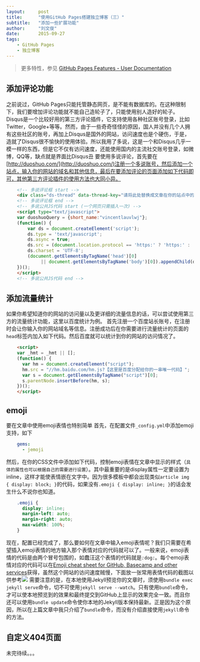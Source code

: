 ```yaml
---
layout:     post
title:      "使用GitHub Pages搭建独立博客（三）"
subtitle:   "添加一些扩展功能"
author:     "刘文俊"
date:       2015-09-27
tags:
    - GitHub Pages
    - 独立博客
---
```


> 更多特性，参见 [GitHub Pages Features - User Documentation](https://help.github.com/categories/github-pages-features/)

## 添加评论功能
之前说过，GitHub Pages只能托管静态网页，是不能有数据库的。在这种限制下，我们要增加评论功能就不能自己造轮子了，只能使用别人造好的轮子。Disqus是一个比较好用的第三方评论插件，它支持使用各种社区账号登录，比如Twitter，Google+等等。然而，由于一些奇奇怪怪的原因，国人并没有几个人拥有这些社区的账号，再加上Disqus是国外的网站，访问速度也是个硬伤，于是，造就了Disqus很不愉快的使用体验。所以我用了多说，这是一个和Disqus几乎一模一样的东西，但是它不仅有访问速度，还能使用国内的主流社交账号登录，如微博，QQ等，缺点就是界面比Disqus丑<i class="emoji emoji-laughing"></i>
要使用多说评论，首先要在[http://duoshuo.com/](http://duoshuo.com/)注册一个多说账号，然后添加一个站点，输入你的网站的域名和其他信息，最后在要添加评论的页面添加如下代码即可，其他第三方评论插件的使用方法也大同小异。

````html
	<!-- 多说评论框 start -->
	<div class="ds-thread" data-thread-key="请将此处替换成文章在你的站点中的ID" data-title="请替换成文章的标题" data-url="请替换成文章的网址"></div>
	<!-- 多说评论框 end -->
	<!-- 多说公共JS代码 start (一个网页只需插入一次) -->
	<script type="text/javascript">
	var duoshuoQuery = {short_name:"vincentlauvlwj"};
	(function() {
		var ds = document.createElement('script');
		ds.type = 'text/javascript';
		ds.async = true;
		ds.src = (document.location.protocol == 'https:' ? 'https:' : 'http:') + '//static.duoshuo.com/embed.js';
		ds.charset = 'UTF-8';
		(document.getElementsByTagName('head')[0] 
			 || document.getElementsByTagName('body')[0]).appendChild(ds);
	})();
	</script>
	<!-- 多说公共JS代码 end -->
````

## 添加流量统计
如果你希望知道你的网站的访问量以及更详细的流量信息的话，可以尝试使用第三方的流量统计功能，这里以百度统计为例。
首先注册一个百度站长账号，在注册时会让你输入你的网站域名等信息。注册成功后在你需要进行流量统计的页面的`head`标签内加入如下代码。然后百度就可以统计到你的网站的访问情况了。

````html
	<script>
	var _hmt = _hmt || [];
	(function() {
	  var hm = document.createElement("script");
	  hm.src = "//hm.baidu.com/hm.js?【这里是百度分配给你的一串唯一代码】";
	  var s = document.getElementsByTagName("script")[0]; 
	  s.parentNode.insertBefore(hm, s);
	})();
	</script>
````

## emoji
要在文章中使用emoji表情也特别简单<i class="emoji emoji-grimacing"></i><i class="emoji emoji-grimacing"></i><i class="emoji emoji-grimacing"></i>
首先，在配置文件`_config.yml`中添加emoji支持，如下

````yml
	gems:
	  - jemoji
````

然后，在你的CSS文件中添加如下代码，控制emoji表情在文章中显示的样式（`具体的属性也可以根据自己的需要进行设置`）。其中最重要的是display属性一定要设置为inline，这样才能使表情嵌在文字中。因为很多模板中都会出现类似`article img { display: block; }`的代码，如果没有`.emoji { display: inline; }`的话会发生什么不说你也知道。

````css
	.emoji {
	  display: inline;
	  margin-left: auto;
	  margin-right: auto;
	  max-width: 100%;
	}
````

现在，配置已经完成了，那么要如何在文章中输入emoji表情呢？我们只需要在希望插入emoji表情的地方输入那个表情对应的代码就可以了。一般来说，emoji表情的代码是由两个冒号包围的，如蠢汪<i class="emoji emoji-dog"></i>这个表情的代码就是<code><i>:</i>dog<i>:</i></code>。每个emoji表情对应的代码可以在[Emoji cheat sheet for GitHub, Basecamp and other services](http://www.emoji-cheat-sheet.com/)获得，虽然这个网站的访问速度贼慢<i class="emoji emoji-broken-heart"></i>，下面放一张常用表情代码的截图以供参考![](https://www.liuwj.me/files/in-post/independent-blog-page-emoji-cheat-sheet.png)
需要注意的是，在本地使用Jekyll预览你的文章时，须使用`bundle exec jekyll serve`命令，切不可使用`jekyll serve --watch`。只有使用`bundle`命令，才可以使本地预览到的效果和最终提交到GitHub上显示的效果完全一致。而且你还可以使用`bundle update`命令使你本地的Jekyll版本保持最新。正是因为这个原因，所以在上篇文章中我只介绍了`bundle`命令，而没有介绍直接使用`jekyll`命令的方法。

## 自定义404页面

未完待续。。。
